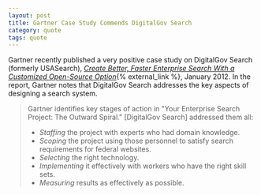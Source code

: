 ```yaml
---
layout: post
title: Gartner Case Study Commends DigitalGov Search
category: quote
tags: quote
---
```


Gartner recently published a very positive case study on DigitalGov Search (formerly USASearch), *[Create Better, Faster Enterprise Search With a Customized Open-Source Option](https://www.gartner.com/DisplayDocument?id=1909916)*{% external_link %}, January 2012. In the report, Gartner notes that DigitalGov Search addresses the key aspects of designing a search system.

> Gartner identifies key stages of action in "Your Enterprise Search Project: The Outward Spiral." [DigitalGov Search] addressed them all:
> 
> * *Staffing* the project with experts who had domain knowledge.
> * *Scoping* the project using those personnel to satisfy search requirements for federal websites.
> * *Selecting* the right technology.
> * *Implementing* it effectively with workers who have the right skill sets.
> * *Measuring* results as effectively as possible.
